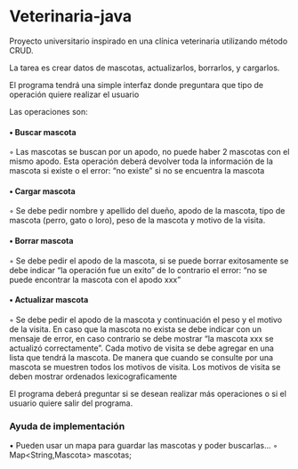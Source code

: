 # Veterinaria-java
Proyecto universitario inspirado en una clínica veterinaria utilizando método CRUD.

La tarea es crear datos de mascotas, actualizarlos, borrarlos, y cargarlos.

El programa tendrá una simple interfaz donde preguntara que tipo de
operación quiere realizar el usuario

Las operaciones son:

#### • Buscar mascota
◦ Las mascotas se buscan por un apodo, no puede haber 2 mascotas
con el mismo apodo. Esta operación deberá devolver toda la
información de la mascota si existe o el error: “no existe” si no se
encuentra la mascota

#### • Cargar mascota

◦ Se debe pedir nombre y apellido del dueño, apodo de la mascota,
tipo de mascota (perro, gato o loro), peso de la mascota y motivo
de la visita.
#### • Borrar mascota
◦ Se debe pedir el apodo de la mascota, si se puede borrar
exitosamente se debe indicar “la operación fue un exito” de lo
contrario el error: “no se puede encontrar la mascota con el apodo
xxx”
#### • Actualizar mascota
◦ Se debe pedir el apodo de la mascota y continuación el peso y el
motivo de la visita. En caso que la mascota no exista se debe
indicar con un mensaje de error, en caso contrario se debe
mostrar “la mascota xxx se actualizó correctamente”. Cada motivo
de visita se debe agregar en una lista que tendrá la mascota. De
manera que cuando se consulte por una mascota se muestren
todos los motivos de visita. Los motivos de visita se deben mostrar
ordenados lexicograficamente

El programa deberá preguntar si se desean realizar más operaciones o si
el usuario quiere salir del programa.
### Ayuda de implementación
 • Pueden usar un mapa para guardar las mascotas y poder
buscarlas...
◦ Map<String,Mascota> mascotas;

